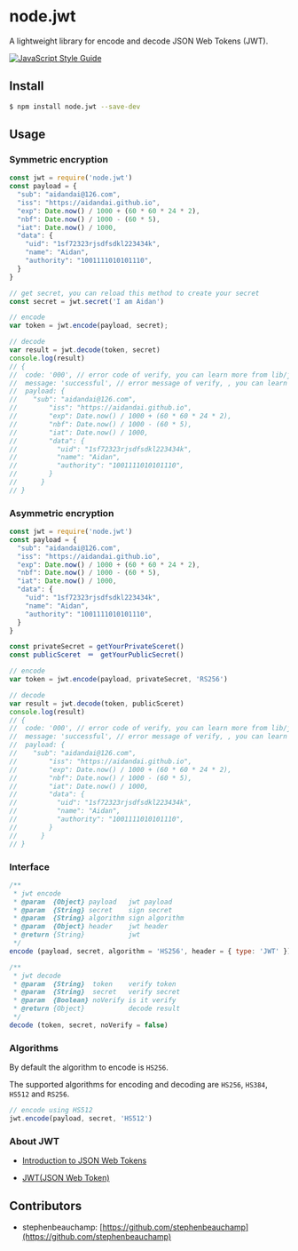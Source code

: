 # node.jwt

A lightweight library for encode and decode JSON Web Tokens (JWT).

[![JavaScript Style Guide](https://cdn.rawgit.com/feross/standard/master/badge.svg)](https://github.com/feross/standard)

## Install

```bash
$ npm install node.jwt --save-dev
```

## Usage

### Symmetric encryption

```javascript
const jwt = require('node.jwt')
const payload = {
  "sub": "aidandai@126.com",
  "iss": "https://aidandai.github.io",
  "exp": Date.now() / 1000 + (60 * 60 * 24 * 2),
  "nbf": Date.now() / 1000 - (60 * 5),
  "iat": Date.now() / 1000,
  "data": {
  	"uid": "1sf72323rjsdfsdkl223434k",
  	"name": "Aidan",
  	"authority": "1001111010101110",
  }
}

// get secret, you can reload this method to create your secret
const secret = jwt.secret('I am Aidan')

// encode
var token = jwt.encode(payload, secret);

// decode
var result = jwt.decode(token, secret)
console.log(result)
// {
// 	code: '000', // error code of verify, you can learn more from lib/jwt.js
// 	message: 'successful', // error message of verify, , you can learn more from lib/jwt.js
// 	payload: {
// 	  "sub": "aidandai@126.com",
// 		  "iss": "https://aidandai.github.io",
// 		  "exp": Date.now() / 1000 + (60 * 60 * 24 * 2),
// 		  "nbf": Date.now() / 1000 - (60 * 5),
// 		  "iat": Date.now() / 1000,
// 		  "data": {
// 		  	"uid": "1sf72323rjsdfsdkl223434k",
// 		  	"name": "Aidan",
// 		  	"authority": "1001111010101110",
// 		  }
// 		}
// }
```

### Asymmetric encryption

```javascript
const jwt = require('node.jwt')
const payload = {
  "sub": "aidandai@126.com",
  "iss": "https://aidandai.github.io",
  "exp": Date.now() / 1000 + (60 * 60 * 24 * 2),
  "nbf": Date.now() / 1000 - (60 * 5),
  "iat": Date.now() / 1000,
  "data": {
  	"uid": "1sf72323rjsdfsdkl223434k",
  	"name": "Aidan",
  	"authority": "1001111010101110",
  }
}

const privateSecret = getYourPrivateSceret()
const publicSceret　＝　getYourPublicSecret()

// encode
var token = jwt.encode(payload, privateSecret, 'RS256')

// decode
var result = jwt.decode(token, publicSceret)
console.log(result)
// {
// 	code: '000', // error code of verify, you can learn more from lib/jwt.js
// 	message: 'successful', // error message of verify, , you can learn more from lib/jwt.js
// 	payload: {
// 	  "sub": "aidandai@126.com",
// 		  "iss": "https://aidandai.github.io",
// 		  "exp": Date.now() / 1000 + (60 * 60 * 24 * 2),
// 		  "nbf": Date.now() / 1000 - (60 * 5),
// 		  "iat": Date.now() / 1000,
// 		  "data": {
// 		  	"uid": "1sf72323rjsdfsdkl223434k",
// 		  	"name": "Aidan",
// 		  	"authority": "1001111010101110",
// 		  }
// 		}
// }
```

### Interface

```javascript
/**
 * jwt encode
 * @param  {Object} payload   jwt payload
 * @param  {String} secret    sign secret
 * @param  {String} algorithm sign algorithm
 * @param  {Object} header    jwt header
 * @return {String}           jwt
 */
encode (payload, secret, algorithm = 'HS256', header = { type: 'JWT' })

/**
 * jwt decode
 * @param  {String}  token    verify token
 * @param  {String}  secret   verify secret
 * @param  {Boolean} noVerify is it verify
 * @return {Object}           decode result
 */
decode (token, secret, noVerify = false)
```

### Algorithms

By default the algorithm to encode is `HS256`.

The supported algorithms for encoding and decoding are `HS256`, `HS384`, `HS512` and `RS256`.

```javascript
// encode using HS512
jwt.encode(payload, secret, 'HS512')
```
### About JWT

- [Introduction to JSON Web Tokens](https://jwt.io/introduction/)

- [JWT(JSON Web Token)](http://self-issued.info/docs/draft-jones-json-web-token.html) 
##  Contributors

- stephenbeauchamp: [https://github.com/stephenbeauchamp](https://github.com/stephenbeauchamp)
